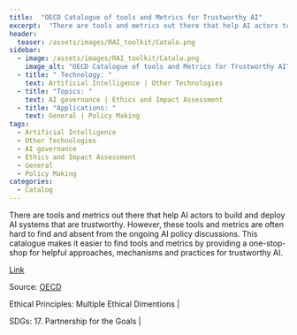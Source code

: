 ```yaml
---
title:  "OECD Catalogue of tools and Metrics for Trustworthy AI"  
excerpt:  "There are tools and metrics out there that help AI actors to build and deploy AI (...)"  
header:
  teaser: /assets/images/RAI_toolkit/Catalo.png
sidebar:
  - image: /assets/images/RAI_toolkit/Catalo.png
    image_alt: "OECD Catalogue of tools and Metrics for Trustworthy AI"
  - title: " Technology: "
    text: Artificial Intelligence | Other Technologies
  - title: "Topics: " 
    text: AI governance | Ethics and Impact Assessment
  - title: "Applications: " 
    text: General | Policy Making
tags:
  - Artificial Intelligence
  - Other Technologies
  - AI governance
  - Ethics and Impact Assessment
  - General
  - Policy Making
categories:
  - Catalog
---
```

There are tools and metrics out there that help AI actors to build and deploy AI systems that are trustworthy. However, these tools and metrics are often hard to find and absent from the ongoing AI policy discussions. This catalogue makes it easier to find tools and metrics by providing a one-stop-shop for helpful approaches, mechanisms and practices for trustworthy AI.

[Link](https://oecd.ai/en/)

Source: [OECD](https://www.oecd.org)

Ethical Principles: Multiple Ethical Dimentions | 

SDGs: 17. Partnership for the Goals | 
